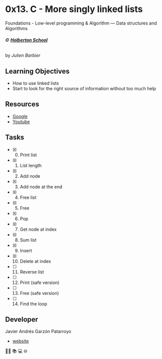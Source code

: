 # 0x13. C - More singly linked lists
Foundations - Low-level programming & Algorithm ― Data structures and Algorithms

###### :copyright: **[Holberton School](https://www.holbertonschool.com/)**
by _Julien Barbier_

## Learning Objectives
* How to use linked lists
* Start to look for the right source of information without too much help

## Resources
* [Google](https://www.google.com/search?q=linked+lists&cad=h)
* [Youtube](https://www.youtube.com/results?search_query=linked+lists)

## Tasks
* [x] 0. Print list
* [x] 1. List length
* [x] 2. Add node
* [x] 3. Add node at the end
* [x] 4. Free list
* [x] 5. Free
* [x] 6. Pop
* [x] 7. Get node at index
* [x] 8. Sum list
* [x] 9. Insert
* [x] 10. Delete at index
* [ ] 11. Reverse list
* [ ] 12. Print (safe version)
* [ ] 13. Free (safe version)
* [ ] 14. Find the loop

## Developer
Javier Andrés Garzón Patarroyo
- [website](https://tecnoayuda.co/)

:man_technologist: :books: :computer: :globe_with_meridians:
